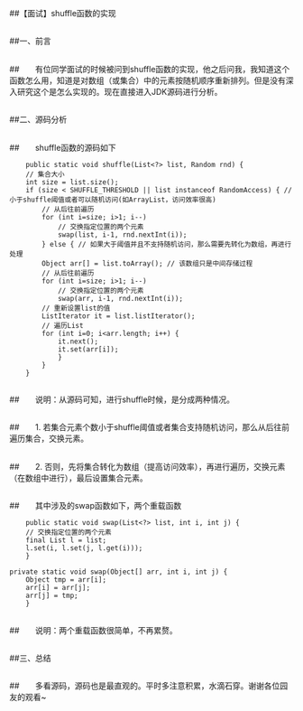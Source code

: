##【面试】shuffle函数的实现

##
##一、前言

##
##　　有位同学面试的时候被问到shuffle函数的实现，他之后问我，我知道这个函数怎么用，知道是对数组（或集合）中的元素按随机顺序重新排列。但是没有深入研究这个是怎么实现的。现在直接进入JDK源码进行分析。

##
##二、源码分析

##
##　　shuffle函数的源码如下　　	    public static void shuffle(List<?> list, Random rnd) {        // 集合大小        int size = list.size();        if (size < SHUFFLE_THRESHOLD || list instanceof RandomAccess) { // 小于shuffle阈值或者可以随机访问(如ArrayList，访问效率很高)            // 从后往前遍历            for (int i=size; i>1; i--)                // 交换指定位置的两个元素                swap(list, i-1, rnd.nextInt(i));        	} else { // 如果大于阈值并且不支持随机访问，那么需要先转化为数组，再进行处理            Object arr[] = list.toArray(); // 该数组只是中间存储过程            // 从后往前遍历            for (int i=size; i>1; i--)                // 交换指定位置的两个元素                swap(arr, i-1, rnd.nextInt(i));            // 重新设置list的值            ListIterator it = list.listIterator();            // 遍历List            for (int i=0; i<arr.length; i++) {                it.next();                it.set(arr[i]);            	}        	}    	}

##
##　　说明：从源码可知，进行shuffle时候，是分成两种情况。

##
##　　1. 若集合元素个数小于shuffle阈值或者集合支持随机访问，那么从后往前遍历集合，交换元素。

##
##　　2. 否则，先将集合转化为数组（提高访问效率），再进行遍历，交换元素（在数组中进行），最后设置集合元素。

##
##　　其中涉及的swap函数如下，两个重载函数	    public static void swap(List<?> list, int i, int j) {        // 交换指定位置的两个元素        final List l = list;        l.set(i, l.set(j, l.get(i)));    	}    private static void swap(Object[] arr, int i, int j) {        Object tmp = arr[i];        arr[i] = arr[j];        arr[j] = tmp;    	}

##
##　　说明：两个重载函数很简单，不再累赘。

##
##三、总结

##
##　　多看源码，源码也是最直观的。平时多注意积累，水滴石穿。谢谢各位园友的观看~